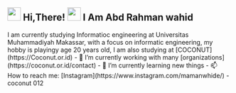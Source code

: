 <h2> <img src="https://user-images.githubusercontent.com/65858180/137293079-2440dbff-e887-4b1d-802c-49d49dcfd664.gif" width="30" /> Hi,There! <img src="https://user-images.githubusercontent.com/65858180/137293369-94c631b6-8a17-4256-927a-070da186734c.gif" width="30" /> I Am Abd Rahman wahid </h2>
I am currently studying Informatioc engineering at Universitas Muhammadiyah Makassar, with a focus on informatic engineering, my hobby is playingy age 20 years old, I am also studying at [COCONUT](https://Coconut.or.id)
- 🔭 I’m currently working with many [organizations](https://coconut.or.id/contact)
- 🌱 I’m currently learning new things
- 📫 How to reach me: [Instagram](https://www.instagram.com/mamanwhide/)
- coconut 012